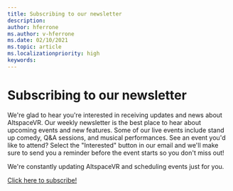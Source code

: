 ```yaml
---
title: Subscribing to our newsletter
description: 
author: hferrone
ms.author: v-hferrone
ms.date: 02/10/2021
ms.topic: article
ms.localizationpriority: high
keywords: 
---
```


# Subscribing to our newsletter

We're glad to hear you're interested in receiving updates and news about AltspaceVR. Our weekly newsletter is the best place to hear about upcoming events and new features. Some of our live events include stand up comedy, Q&A sessions, and musical performances. See an event you'd like to attend? Select the "Interested" button in our email and we'll make sure to send you a reminder before the event starts so you don't miss out!

We're constantly updating AltspaceVR and scheduling events just for you. 

[Click here to subscribe!](http://altvr.us7.list-manage.com/subscribe?u=ca3b0ab1f83e7c2123f094df6&id=519b6a1ca4)